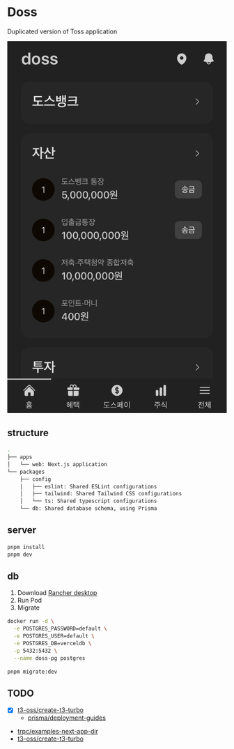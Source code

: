 # Doss

Duplicated version of Toss application

![demo](./apps/web/public/demo.jpg)

## structure

```bash
.
├── apps
│   └── web: Next.js application
└── packages
    ├── config
    │   ├── eslint: Shared ESLint configurations
    │   ├── tailwind: Shared Tailwind CSS configurations
    │   └── ts: Shared typescript configurations
    └── db: Shared database schema, using Prisma
```

## server

```bash
pnpm install
pnpm dev
```

## db

1. Download [Rancher desktop](https://rancherdesktop.io/)
2. Run Pod
3. Migrate

```bash
docker run -d \
  -e POSTGRES_PASSWORD=default \
  -e POSTGRES_USER=default \
  -e POSTGRES_DB=verceldb \
  -p 5432:5432 \
  --name doss-pg postgres
```

```bash
pnpm migrate:dev
```

## TODO

- [x] [t3-oss/create-t3-turbo](https://github.com/t3-oss/create-t3-turbo)
  - [prisma/deployment-guides](https://www.prisma.io/docs/guides/deployment/deployment-guides/deploying-to-vercel)
- [trpc/examples-next-app-dir](https://github.com/trpc/examples-next-app-dir)
- [t3-oss/create-t3-turbo](https://github.com/t3-oss/create-t3-turbo/tree/main/apps/nextjs)
